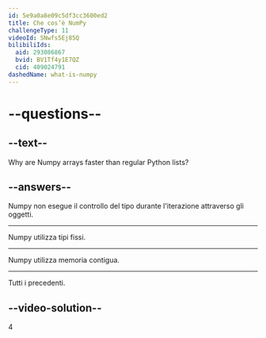 ```yaml
---
id: 5e9a0a8e09c5df3cc3600ed2
title: Che cos’è NumPy
challengeType: 11
videoId: 5Nwfs5Ej85Q
bilibiliIds:
  aid: 293086867
  bvid: BV1Tf4y1E7QZ
  cid: 409024791
dashedName: what-is-numpy
---
```


# --questions--

## --text--

Why are Numpy arrays faster than regular Python lists?

## --answers--

Numpy non esegue il controllo del tipo durante l'iterazione attraverso gli oggetti.

---

Numpy utilizza tipi fissi.

---

Numpy utilizza memoria contigua.

---

Tutti i precedenti.

## --video-solution--

4

